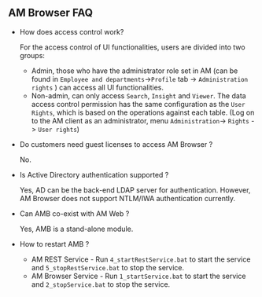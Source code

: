 ## AM Browser FAQ

- How does access control work?

    For the access control of UI functionalities, users are divided into two groups:
    - Admin, those who have the administrator role set in AM (can be found in `Employee and departments`->`Profile` tab -> `Administration rights` ) can access all UI functionalities.
    - Non-admin, can only access `Search`, `Insight` and `Viewer`.
    The data access control permission has the same configuration as the `User Rights`, which is based on the operations against each table. (Log on to the AM client as an administrator, menu `Administration`-> `Rights` -> `User rights`)

- Do customers need guest licenses to access AM Browser ?

    No.

- Is Active Directory authentication supported ?

    Yes, AD can be the back-end LDAP server for authentication. However, AM Browser does not support NTLM/IWA authentication currently.

- Can AMB co-exist with AM Web ?

    Yes, AMB is a stand-alone module.

- How to restart AMB ?

    - AM REST Service - Run `4_startRestService.bat` to start the service and `5_stopRestService.bat` to stop the service.
    - AM Browser Service - Run `1_startService.bat` to start the service and `2_stopService.bat` to stop the service.
